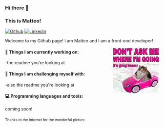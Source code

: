 ### Hi there 👋 
### This is Matteo!

[![Github](https://img.shields.io/badge/-Github-000?style=flat&logo=Github&logoColor=white)](https://github.com/xShackyx)
[![Linkedin](https://img.shields.io/badge/-LinkedIn-blue?style=flat&logo=Linkedin&logoColor=white)](https://www.linkedin.com/in/matteo-bissaro/)

Welcome to my Github page! I am Matteo and I am a front-end developer!  

<img align="right" alt="img" src="https://github.com/xShackyx/xShackyx/blob/main/dont.jpg" width="30%" height="auto" />


#### 🌱 Things I am currently working on: 
-the readme you're looking at

#### :muscle: Things I am challenging myself with:
-also the readme you're looking at

#### :computer: Programming languages and tools: 
coming soon!

<sub>Thanks to the internet for the wonderful picture</sub>
